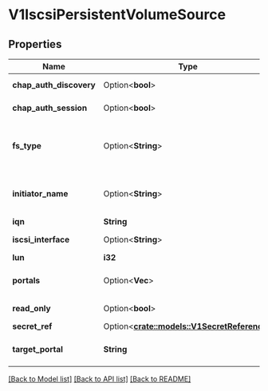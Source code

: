 # V1IscsiPersistentVolumeSource

## Properties

Name | Type | Description | Notes
------------ | ------------- | ------------- | -------------
**chap_auth_discovery** | Option<**bool**> | chapAuthDiscovery defines whether support iSCSI Discovery CHAP authentication | [optional]
**chap_auth_session** | Option<**bool**> | chapAuthSession defines whether support iSCSI Session CHAP authentication | [optional]
**fs_type** | Option<**String**> | fsType is the filesystem type of the volume that you want to mount. Tip: Ensure that the filesystem type is supported by the host operating system. Examples: \"ext4\", \"xfs\", \"ntfs\". Implicitly inferred to be \"ext4\" if unspecified. More info: https://kubernetes.io/docs/concepts/storage/volumes#iscsi | [optional]
**initiator_name** | Option<**String**> | initiatorName is the custom iSCSI Initiator Name. If initiatorName is specified with iscsiInterface simultaneously, new iSCSI interface <target portal>:<volume name> will be created for the connection. | [optional]
**iqn** | **String** | iqn is Target iSCSI Qualified Name. | 
**iscsi_interface** | Option<**String**> | iscsiInterface is the interface Name that uses an iSCSI transport. Defaults to 'default' (tcp). | [optional]
**lun** | **i32** | lun is iSCSI Target Lun number. | 
**portals** | Option<**Vec<String>**> | portals is the iSCSI Target Portal List. The Portal is either an IP or ip_addr:port if the port is other than default (typically TCP ports 860 and 3260). | [optional]
**read_only** | Option<**bool**> | readOnly here will force the ReadOnly setting in VolumeMounts. Defaults to false. | [optional]
**secret_ref** | Option<[**crate::models::V1SecretReference**](v1.SecretReference.md)> |  | [optional]
**target_portal** | **String** | targetPortal is iSCSI Target Portal. The Portal is either an IP or ip_addr:port if the port is other than default (typically TCP ports 860 and 3260). | 

[[Back to Model list]](../README.md#documentation-for-models) [[Back to API list]](../README.md#documentation-for-api-endpoints) [[Back to README]](../README.md)


